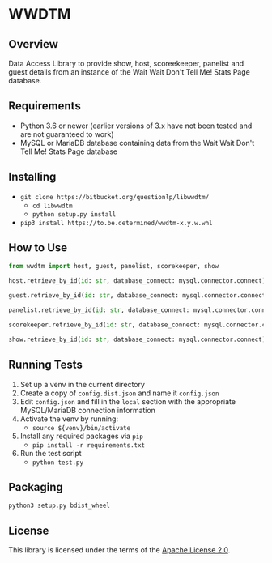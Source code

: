 # WWDTM

## Overview

Data Access Library to provide show, host, scoreekeeper, panelist and guest
details from an instance of the Wait Wait Don't Tell Me! Stats Page database.

## Requirements
 * Python 3.6 or newer (earlier versions of 3.x have not been tested and are not guaranteed to work)
 * MySQL or MariaDB database containing data from the Wait Wait Don't Tell Me! Stats Page database

## Installing

 * `git clone https://bitbucket.org/questionlp/libwwdtm/`
   * `cd libwwdtm`
   * `python setup.py install`
 * `pip3 install https://to.be.determined/wwdtm-x.y.w.whl`

## How to Use

```python
from wwdtm import host, guest, panelist, scorekeeper, show

host.retrieve_by_id(id: str, database_connect: mysql.connector.connect)

guest.retrieve_by_id(id: str, database_connect: mysql.connector.connect)

panelist.retrieve_by_id(id: str, database_connect: mysql.connector.connect)

scorekeeper.retrieve_by_id(id: str, database_connect: mysql.connector.connect)

show.retrieve_by_id(id: str, database_connect: mysql.connector.connect)
```

## Running Tests

1. Set up a venv in the current directory
2. Create a copy of `config.dist.json` and name it `config.json`
3. Edit `config.json` and fill in the `local` section with the appropriate MySQL/MariaDB connection information
4. Activate the venv by running:
   * `source ${venv}/bin/activate`
5. Install any required packages via `pip`
   * `pip install -r requirements.txt`
6. Run the test script
   * `python test.py`

## Packaging

```python3 setup.py bdist_wheel```

## License

This library is licensed under the terms of the [Apache License 2.0](http://www.apache.org/licenses/LICENSE-2.0).
